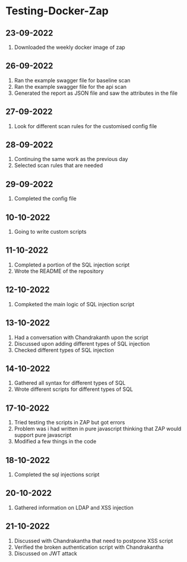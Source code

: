 # Testing-Docker-Zap

## 23-09-2022
<ol>
<li>Downloaded the weekly docker image of zap</li>
</ol>

## 26-09-2022
<ol>
<li>Ran the example swagger file for baseline scan</li>
<li>Ran the example swagger file for the api scan </li>
<li>Generated the report as JSON file and saw the attributes in the file</li>
</ol>

## 27-09-2022
<ol>
<li>Look for different scan rules for the customised config file</li>
</ol>

## 28-09-2022
<ol>
<li>Continuing the same work as the previous day</li>
<li>Selected scan rules that are needed</li>
</ol>

## 29-09-2022
<ol>
<li>Completed the config file</li>
</ol>

## 10-10-2022
<ol>
<li>Going to write custom scripts</li>
</ol>

## 11-10-2022
<ol>
<li>Completed a portion of the SQL injection script</li>
<li>Wrote the README of the repository</li>
</ol>

## 12-10-2022
<ol>
<li>Compketed the main logic of SQL injection script</li>
</ol>

## 13-10-2022
<ol>
<li>Had a conversation with Chandrakanth upon the script</li>
<li>Discussed upon adding different types of SQL injection</li>
<li>Checked different types of SQL injection</li>
</ol>

## 14-10-2022
<ol>
<li>Gathered all syntax for different types of SQL</li>
<li>Wrote different scripts for different types of SQL</li>
</ol>

## 17-10-2022
<ol>
<li>Tried testing the scripts in ZAP but got errors</li>
<li>Problem was i had written in pure javascript thinking that ZAP would support pure javascript</li>
<li>Modified a few things in the code</li>
</ol>

## 18-10-2022
<ol>
<li>Completed the sql injections script</li>
</ol>

## 20-10-2022
<ol>
<li>Gathered information on LDAP and XSS injection</li>
</ol>

## 21-10-2022
<ol>
<li>Discussed with Chandrakantha that need to postpone XSS script</li>
<li>Verified the broken authentication script with Chandrakantha</li>
<li>Discussed on JWT attack</li>
</ol>